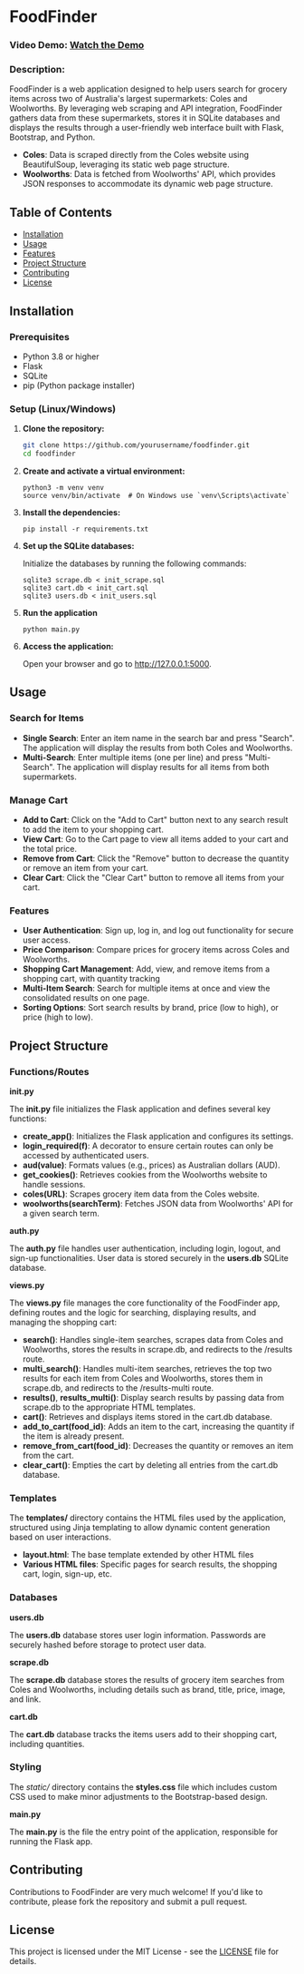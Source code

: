 # FoodFinder
### Video Demo:  [Watch the Demo](https://youtu.be/OpHqSqjJzCo)
### Description:

FoodFinder is a web application designed to help users search for grocery items across two of Australia's largest supermarkets: Coles and Woolworths. By leveraging web scraping and API integration, FoodFinder gathers data from these supermarkets, stores it in SQLite databases and displays the results through a user-friendly web interface built with Flask, Bootstrap, and Python.

- **Coles**: Data is scraped directly from the Coles website using BeautifulSoup, leveraging its static web page structure.
- **Woolworths**: Data is fetched from Woolworths' API, which provides JSON responses to accommodate its dynamic web page structure.

## Table of Contents

- [Installation](#installation)
- [Usage](#usage)
- [Features](#features)
- [Project Structure](#project-structure)
- [Contributing](#contributing)
- [License](#license)

## Installation

### Prerequisites

- Python 3.8 or higher
- Flask
- SQLite
- pip (Python package installer)

### Setup (Linux/Windows)

1. **Clone the repository:**

   ```bash
   git clone https://github.com/yourusername/foodfinder.git
   cd foodfinder

2. **Create and activate a virtual environment:**
    ```
    python3 -m venv venv
    source venv/bin/activate  # On Windows use `venv\Scripts\activate`
    ```
3. **Install the dependencies:**
    ```
    pip install -r requirements.txt
    ```

4. **Set up the SQLite databases:**

    Initialize the databases by running the following commands:
    ```
    sqlite3 scrape.db < init_scrape.sql
    sqlite3 cart.db < init_cart.sql
    sqlite3 users.db < init_users.sql
    ```

5. **Run the application**
    ```
    python main.py
    ```
6. **Access the application:**

    Open your browser and go to http://127.0.0.1:5000.

## Usage
### Search for Items

- **Single Search**: Enter an item name in the search bar and press "Search". The application will display the results from both Coles and Woolworths.
- **Multi-Search**: Enter multiple items (one per line) and press "Multi-Search". The application will display results for all items from both supermarkets.

### Manage Cart

- **Add to Cart**: Click on the "Add to Cart" button next to any search result to add the item to your shopping cart.
- **View Cart**: Go to the Cart page to view all items added to your cart and the total price.
- **Remove from Cart**: Click the "Remove" button to decrease the quantity or remove an item from your cart.
- **Clear Cart**: Click the "Clear Cart" button to remove all items from your cart.

### Features

- **User Authentication**: Sign up, log in, and log out functionality for secure user access.
- **Price Comparison**: Compare prices for grocery items across Coles and Woolworths.
- **Shopping Cart Management**: Add, view, and remove items from a shopping cart, with quantity tracking
- **Multi-Item Search**: Search for multiple items at once and view the consolidated results on one page.
- **Sorting Options**: Sort search results by brand, price (low to high), or price (high to low).

## Project Structure

### Functions/Routes

**__init__.py**

The **__init__.py** file initializes the Flask application and defines several key functions:

- **create_app()**: Initializes the Flask application and configures its settings.
- **login_required(f)**: A decorator to ensure certain routes can only be accessed by authenticated users.
- **aud(value)**: Formats values (e.g., prices) as Australian dollars (AUD).
- **get_cookies()**: Retrieves cookies from the Woolworths website to handle sessions.
- **coles(URL)**: Scrapes grocery item data from the Coles website.
- **woolworths(searchTerm)**: Fetches JSON data from Woolworths' API for a given search term.


**auth.py**

The **auth.py** file handles user authentication, including login, logout, and sign-up functionalities. User data is stored securely in the **users.db** SQLite database.

**views.py**

The **views.py** file manages the core functionality of the FoodFinder app, defining routes and the logic for searching, displaying results, and managing the shopping cart:

- **search()**: Handles single-item searches, scrapes data from Coles and Woolworths, stores the results in scrape.db, and redirects to the /results route.
- **multi_search()**: Handles multi-item searches, retrieves the top two results for each item from Coles and Woolworths, stores them in scrape.db, and redirects to the /results-multi route.
- **results()**, **results_multi()**: Display search results by passing data from scrape.db to the appropriate HTML templates.
- **cart()**: Retrieves and displays items stored in the cart.db database.
- **add_to_cart(food_id)**: Adds an item to the cart, increasing the quantity if the item is already present.
- **remove_from_cart(food_id)**: Decreases the quantity or removes an item from the cart.
- **clear_cart()**: Empties the cart by deleting all entries from the cart.db database.


### Templates

The **templates/** directory contains the HTML files used by the application, structured using Jinja templating to allow dynamic content generation based on user interactions.

- **layout.html**: The base template extended by other HTML files
- **Various HTML files**: Specific pages for search results, the shopping cart, login, sign-up, etc.

### Databases

**users.db**

The **users.db** database stores user login information. Passwords are securely hashed before storage to protect user data.

**scrape.db**

The **scrape.db** database stores the results of grocery item searches from Coles and Woolworths, including details such as brand, title, price, image, and link.

**cart.db**

The **cart.db** database tracks the items users add to their shopping cart, including quantities.

### Styling

The *static/* directory contains the **styles.css** file which includes custom CSS used to make minor adjustments to the Bootstrap-based design.

**main.py**

The **main.py** is the file the entry point of the application, responsible for running the Flask app.

## Contributing

Contributions to FoodFinder are very much welcome! If you'd like to contribute, please fork the repository and submit a pull request.

## License

This project is licensed under the MIT License - see the [LICENSE](LICENSE) file for details.
